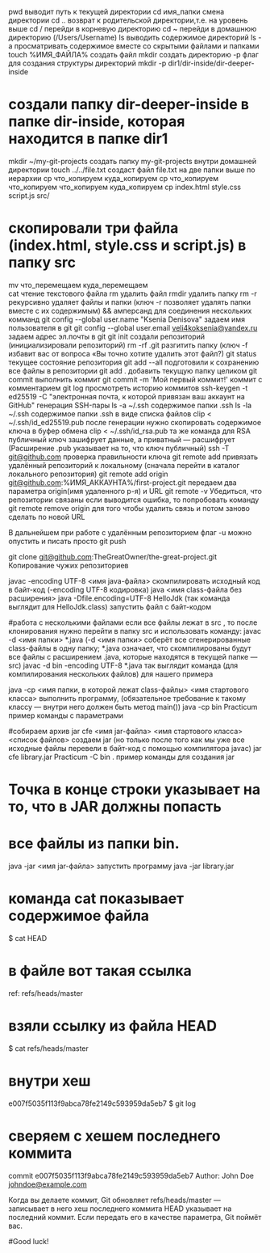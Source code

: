 pwd выводит путь к текущей директории
cd имя_папки смена директории 
cd .. возврат к родительской директории,т.е. на уровень выше
cd / перейди в корневую директорию
cd ~ перейди в домашнюю директорию (/Users/Username)
ls выводить содержимое директорий
ls -a просматривать содержимое вместе со скрытыми файлами и папками 
touch %ИМЯ_ФАЙЛА% создать файл
mkdir создать директорию
-p флаг для создания структуры директорий 
mkdir -p dir1/dir-inside/dir-deeper-inside
# создали папку dir-deeper-inside в папке dir-inside, которая находится в папке dir1 
mkdir ~/my-git-projects создать папку my-git-projects внутри домашней директории
touch ../../file.txt создаст файл file.txt на две папки выше по иерархии
cp что_копируем куда_копируем 
cp что_копируем что_копируем что_копируем куда_копируем
cp index.html style.css script.js src/
# скопировали три файла (index.html, style.css и script.js) в папку src 

mv что_перемещаем куда_перемещаем  
cat чтение текстового файла
rm удалить файл
rmdir удалить папку
rm -r рекурсивно удаляет файлы и папки (ключ -r позволяет удалять папки вместе с их содержимым)
&& амперсанд для соединения нескольких комманд
git config --global user.name "Ksenia Denisova" задаем имя пользователя в git
git config --global user.email veli4koksenia@yandex.ru задаем адрес эл.почты в git
git init создали репозиторий (инициализировали репозиторий)
rm -rf .git разгитить папку (ключ -f избавит вас от вопроса «Вы точно хотите удалить этот файл?)
git status текущее состояние репозитория
git add --all подготовили к сохранению все файлы в репозитории
git add . добавить текущую папку целиком
git commit выполнить коммит
git commit -m 'Мой первый коммит!'  коммит с комментарием
git log просмотреть историю коммитов
ssh-keygen -t ed25519 -C "электронная почта, к которой привязан ваш аккаунт на GitHub" генерация SSH-пары
ls -a ~/.ssh содержимое папки .ssh
ls -la ~/.ssh содержимое папки .ssh в виде списка файлов
clip < ~/.ssh/id_ed25519.pub после генерации нужно скопировать содержимое ключа в буфер обмена
clip < ~/.ssh/id_rsa.pub та же команда для RSA
публичный ключ зашифрует данные, а приватный — расшифрует (Расширение .pub указывает на то, что ключ публичный)
ssh -T git@github.com проверка правильности ключа
git remote add привязать удалённый репозиторий к локальному (сначала перейти в каталог локального репозитория) 
git remote add origin git@github.com:%ИМЯ_АККАУНТА%/first-project.git  передаем два параметра origin(имя удаленного р-я) и URL 
git remote -v Убедиться, что репозитории связаны
если выводится ошибка, то попробовать команду git remote remove origin для того чтобы удалить связь и потом заново сделать по новой URL

В дальнейшем при работе с удалённым репозиторием флаг -u можно опустить и писать просто git push

git clone git@github.com:TheGreatOwner/the-great-project.git Копирование чужих репозиториев

javac -encoding UTF-8 <имя java-файла> скомпилировать исходный код в байт-код (-encoding UTF-8 кодировка)
java <имя class-файла без расширения> 
java -Dfile.encoding=UTF-8 HelloJdk (так команда выглядит для HelloJdk.class) запустить файл с байт-кодом

#работа с несколькими файлами 
eсли все файлы лежат в src , то после клонирования нужно перейти в папку src и использовать команду:
javac -d <имя папки> *.java  (-d <имя папки> соберёт все сгенерированные class-файлы в одну папку; *.java означает, что скомпилированы будут все файлы с расширением .java, которые находятся в текущей папке — src)
javac -d bin -encoding UTF-8 *.java так выглядит команда (для компилирования нескольких файлов) для нашего примера 

java -cp <имя папки, в которой лежат class-файлы> <имя стартового класса>  выполнить программу, (обязательное требование к такому классу — внутри него должен быть метод main()) 
java -cp bin Practicum пример команды с параметрами 

#собираем архив 
jar cfe <имя jar-файла> <имя стартового класса> <список файлов> создаем jar (но только после того как мы уже все исходные файлы перевели в байт-код с помощью компилятора javac)
jar cfe library.jar Practicum -C bin . пример команды для создания jar
# Точка в конце строки указывает на то, что в JAR должны попасть 
# все файлы из папки bin.

java -jar <имя jar-файла>  запустить программу
java -jar library.jar 

# команда cat показывает содержимое файла
$ cat HEAD

# в файле вот такая ссылка 
ref: refs/heads/master 
# взяли ссылку из файла HEAD
$ cat refs/heads/master 
# внутри хеш
e007f5035f113f9abca78fe2149c593959da5eb7
$ git log 
# сверяем с хешем последнего коммита
commit e007f5035f113f9abca78fe2149c593959da5eb7
Author: John Doe <johndoe@example.com>

Когда вы делаете коммит, Git обновляет refs/heads/master — записывает в него хеш последнего коммита
HEAD указывает на последний коммит. Если передать его в качестве параметра, Git поймёт вас.


#Good luck!